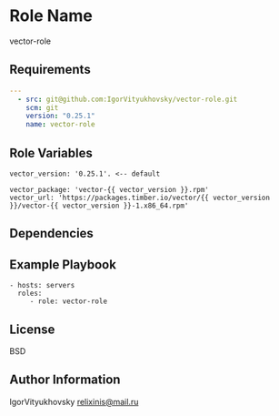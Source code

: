 Role Name
=========

vector-role

Requirements
------------

```yaml
---
  - src: git@github.com:IgorVityukhovsky/vector-role.git
    scm: git
    version: "0.25.1"
    name: vector-role
```

Role Variables
--------------
```
vector_version: '0.25.1'. <-- default  

vector_package: 'vector-{{ vector_version }}.rpm'  
vector_url: 'https://packages.timber.io/vector/{{ vector_version }}/vector-{{ vector_version }}-1.x86_64.rpm'  
```

Dependencies
------------


Example Playbook
----------------

    - hosts: servers
      roles:
         - role: vector-role

License
-------

BSD

Author Information
------------------
IgorVityukhovsky
relixinis@mail.ru
